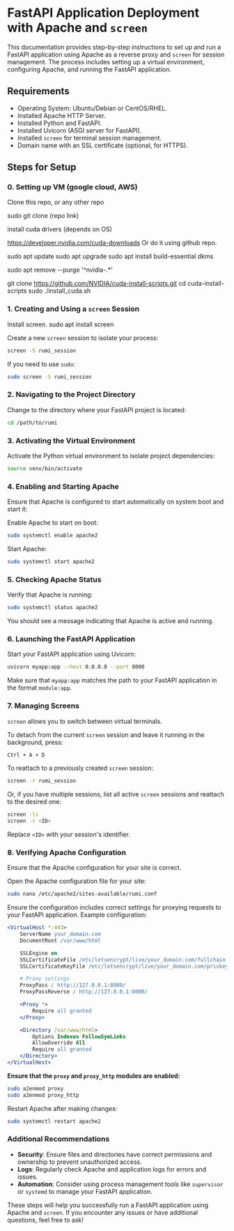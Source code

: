 
# FastAPI Application Deployment with Apache and `screen`

This documentation provides step-by-step instructions to set up and run a FastAPI application using Apache as a reverse proxy and `screen` for session management. The process includes setting up a virtual environment, configuring Apache, and running the FastAPI application.

## Requirements

- Operating System: Ubuntu/Debian or CentOS/RHEL.
- Installed Apache HTTP Server.
- Installed Python and FastAPI.
- Installed Uvicorn (ASGI server for FastAPI).
- Installed `screen` for terminal session management.
- Domain name with an SSL certificate (optional, for HTTPS).

## Steps for Setup

### 0. Setting up VM (google cloud, AWS)
Clone this repo, or any other repo

sudo git clone (repo link)

install cuda drivers (depends on OS)

https://developer.nvidia.com/cuda-downloads
Or do it using github repo.

sudo apt update
sudo apt upgrade
sudo apt install build-essential dkms

sudo apt remove --purge '^nvidia-.*'

git clone https://github.com/NVIDIA/cuda-install-scripts.git
cd cuda-install-scripts
sudo ./install_cuda.sh

### 1. Creating and Using a `screen` Session
Install screen.
sudo apt install screen 

Create a new `screen` session to isolate your process:

```bash
screen -S rumi_session
```

If you need to use `sudo`:

```bash
sudo screen -S rumi_session
```

### 2. Navigating to the Project Directory

Change to the directory where your FastAPI project is located:

```bash
cd /path/to/rumi
```

### 3. Activating the Virtual Environment

Activate the Python virtual environment to isolate project dependencies:

```bash
source venv/bin/activate
```

### 4. Enabling and Starting Apache

Ensure that Apache is configured to start automatically on system boot and start it:

Enable Apache to start on boot:

```bash
sudo systemctl enable apache2
```

Start Apache:

```bash
sudo systemctl start apache2
```

### 5. Checking Apache Status

Verify that Apache is running:

```bash
sudo systemctl status apache2
```

You should see a message indicating that Apache is active and running.

### 6. Launching the FastAPI Application

Start your FastAPI application using Uvicorn:

```bash
uvicorn myapp:app --host 0.0.0.0 --port 8000
```

Make sure that `myapp:app` matches the path to your FastAPI application in the format `module:app`.

### 7. Managing Screens

`screen` allows you to switch between virtual terminals.

To detach from the current `screen` session and leave it running in the background, press:

```bash
Ctrl + A + D
```

To reattach to a previously created `screen` session:

```bash
screen -r rumi_session
```

Or, if you have multiple sessions, list all active `screen` sessions and reattach to the desired one:

```bash
screen -ls
screen -r <ID>
```

Replace `<ID>` with your session's identifier.

### 8. Verifying Apache Configuration

Ensure that the Apache configuration for your site is correct.

Open the Apache configuration file for your site:

```bash
sudo nano /etc/apache2/sites-available/rumi.conf
```

Ensure the configuration includes correct settings for proxying requests to your FastAPI application. Example configuration:

```apache
<VirtualHost *:443>
    ServerName your_domain.com
    DocumentRoot /var/www/html

    SSLEngine on
    SSLCertificateFile /etc/letsencrypt/live/your_domain.com/fullchain.pem
    SSLCertificateKeyFile /etc/letsencrypt/live/your_domain.com/privkey.pem

    # Proxy settings
    ProxyPass / http://127.0.0.1:8000/
    ProxyPassReverse / http://127.0.0.1:8000/

    <Proxy *>
        Require all granted
    </Proxy>

    <Directory /var/www/html>
        Options Indexes FollowSymLinks
        AllowOverride All
        Require all granted
    </Directory>
</VirtualHost>
```

**Ensure that the `proxy` and `proxy_http` modules are enabled:**

```bash
sudo a2enmod proxy
sudo a2enmod proxy_http
```

Restart Apache after making changes:

```bash
sudo systemctl restart apache2
```

### Additional Recommendations

- **Security**: Ensure files and directories have correct permissions and ownership to prevent unauthorized access.
- **Logs**: Regularly check Apache and application logs for errors and issues.
- **Automation**: Consider using process management tools like `supervisor` or `systemd` to manage your FastAPI application.

These steps will help you successfully run a FastAPI application using Apache and `screen`. If you encounter any issues or have additional questions, feel free to ask!
